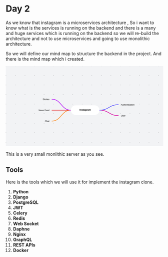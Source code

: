 # Day 2

As we know that instagram is a microservices architecture , So i want 
to know what is the services is running on the backend and there is
a many and huge services which is running on the backend so we will re-build 
the architecture and not to use microservices and going to use monolithic architecture.

So we will define our mind map to structure the backend in the project.
And there is the mind map which i created.

<img src="./imgs/mind-map1.png">

This is a very small monlithic server as you see.


## Tools
Here is the tools which we will use it for implement the instagram clone.

1. **Python**
2. **Django**
3. **PostgreSQL**
4. **JWT**
5. **Celery**
6. **Redis**
7. **Web Socket**
8. **Daphne**
9. **Nginx**
10. **GraphQL**
11. **REST APIs**
12. **Docker**